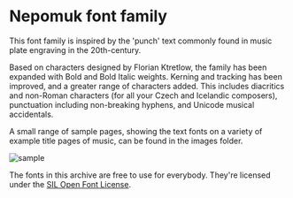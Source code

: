 # Nepomuk font family

This font family is inspired by the 'punch' text commonly found in music plate engraving in the 20th-century. 

Based on characters designed by Florian Ktretlow, the family has been expanded with Bold and Bold Italic weights. Kerning and tracking has been improved, and a greater range of characters added. This includes diacritics and non-Roman characters (for all your Czech and Icelandic composers), punctuation including non-breaking hyphens, and Unicode musical accidentals.

A small range of sample pages, showing the text fonts on a variety of example title pages of music, can be found in the images folder.

![sample](images/Ravel_Trois_oiseau.png)

The fonts in this archive are free to use for everybody. They're licensed under the [SIL Open Font License](http://scripts.sil.org/ofl).
